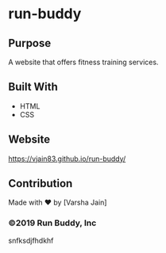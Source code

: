# run-buddy

## Purpose
A website that offers fitness training services.

## Built With
* HTML
* CSS

## Website
 https://vjain83.github.io/run-buddy/

## Contribution
Made with ❤️ by [Varsha Jain]

### ©️2019 Run Buddy, Inc
snfksdjfhdkhf
